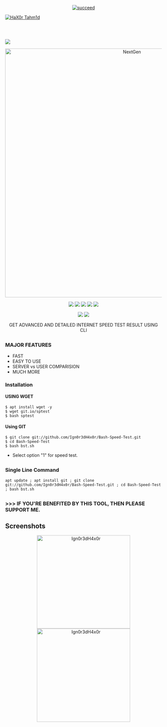 <p align="center">
<a href="#"><img title="succeed" src="https://img.shields.io/badge/deobfuscating-succeed-green?colorB=%23017e40&style=for-the-badge"></a>
</p>
<p align="left">
<a href="https://github.com/hax0rtahm1d"><img title="HaX0r Tahm1d" src="https://img.shields.io/badge/By-HaX0r%20Tahm1d-blue?style=for-the-badge&logo=github"></a>
</p>
<br/><br/>

 <p align="left">
 <img src="https://img.shields.io/badge/MADE%20IN-BANGLADESH-green?colorA=%23ff0000&colorB=%23017e40&style=flat-square">
 </p>
 
 <p align="center">
 <a href="https://linktr.ee/Xowmik"><img src="https://i.ibb.co/RhVGVtz/bst.png" alt="NextGen" border="0" width="800"></a>
</p>
<p align="center">
  <img src="https://img.shields.io/badge/Version-1.0-green">
  <img src="https://img.shields.io/github/license/Ign0r3dH4x0r/Bash-Speed-Test">
  <img src="https://img.shields.io/github/stars/Ign0r3dH4x0r/Bash-Speed-Test">
  <img src="https://img.shields.io/github/issues/Ign0r3dH4x0r/Bash-Speed-Test?color=red">
  <img src="https://img.shields.io/github/forks/Ign0r3dH4x0r/Bash-Speed-Test?color=teal">
</p>

<p align="center">
  <img src="https://img.shields.io/badge/Author-Shayer--Mahmud--Sowmik-cyan?style=flat-square">
  <img src="https://img.shields.io/badge/Written%20In-Bash-cyan?style=flat-square">
</p>

<p align="center">GET ADVANCED AND DETAILED INTERNET SPEED TEST RESULT USING CLI</p>


##

### MAJOR FEATURES

- FAST 
- EASY TO USE
- SERVER vs USER COMPARISION
- MUCH MORE


### Installation
#### USING WGET
```
$ apt install wget -y
$ wget git.io/sptest
$ bash sptest
```
#### Using GIT
```
$ git clone git://github.com/Ign0r3dH4x0r/Bash-Speed-Test.git
$ cd Bash-Speed-Test
$ bash bst.sh
```

- Select option "1" for speed test.
##

### Single Line Command
```
apt update ; apt install git ; git clone git://github.com/Ign0r3dH4x0r/Bash-Speed-Test.git ; cd Bash-Speed-Test ; bash bst.sh
```

## 

### >>> IF YOU'RE BENEFITED BY THIS TOOL, THEN PLEASE SUPPORT ME.

## Screenshots
<p align="center">
  <img src="https://i.ibb.co/TPh4xDf/bst-ss-1.png" width="300" alt="Ign0r3dH4x0r">
  <img src="https://i.ibb.co/jbtWmzs/bst-ss-2.png" width="300" alt="Ign0r3dH4x0r">
</p>

